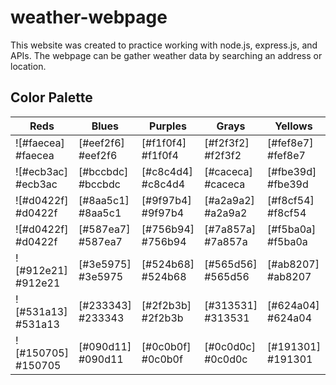 # weather-webpage
This website was created to practice working with node.js, express.js, and APIs.  The webpage can be gather weather data by searching an address or location.


## Color Palette

|        Reds        |        Blues       |       Purples      |        Grays       |       Yellows      |
|--------------------|--------------------|--------------------|--------------------|--------------------|
| ![#faecea] \#faecea | [#eef2f6] \#eef2f6 | [#f1f0f4] \#f1f0f4 | [#f2f3f2] \#f2f3f2 | [#fef8e7] \#fef8e7 |
| ![#ecb3ac] \#ecb3ac | [#bccbdc] \#bccbdc | [#c8c4d4] \#c8c4d4 | [#caceca] \#caceca | [#fbe39d] \#fbe39d |
| ![#d0422f] \#d0422f | [#8aa5c1] \#8aa5c1 | [#9f97b4] \#9f97b4 | [#a2a9a2] \#a2a9a2 | [#f8cf54] \#f8cf54 |
| ![#d0422f] \#d0422f | [#587ea7] \#587ea7 | [#756b94] \#756b94 | [#7a857a] \#7a857a | [#f5ba0a] \#f5ba0a |
| ![#912e21] \#912e21 | [#3e5975] \#3e5975 | [#524b68] \#524b68 | [#565d56] \#565d56 | [#ab8207] \#ab8207 |
| ![#531a13] \#531a13 | [#233343] \#233343 | [#2f2b3b] \#2f2b3b | [#313531] \#313531 | [#624a04] \#624a04 |
| ![#150705] \#150705 | [#090d11] \#090d11 | [#0c0b0f] \#0c0b0f | [#0c0d0c] \#0c0d0c | [#191301] \#191301 |

